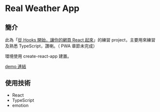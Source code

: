 # Real Weather App

## 簡介

此為「[從 Hooks 開始，讓你的網頁 React 起來](https://www.books.com.tw/products/0010870186)」的練習 project，主要用來練習及熟悉 TypeScript，讚喇。（ PWA 章節未完成）

環境使用 create-react-app 建置。

[demo 連結](https://chihyang41.github.io/realtime-weather-app/)

## 使用技術

- React
- TypeScript
- emotion
